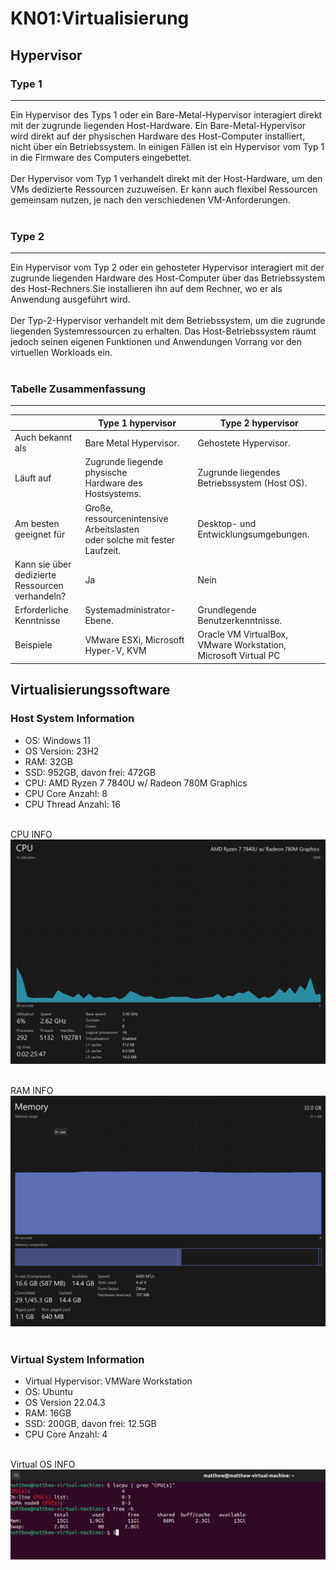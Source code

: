 # KN01:Virtualisierung
## Hypervisor
### Type 1
---
Ein Hypervisor des Typs 1 oder ein Bare-Metal-Hypervisor interagiert direkt mit der zugrunde liegenden Host-Hardware. Ein Bare-Metal-Hypervisor wird direkt auf der physischen Hardware des Host-Computer installiert, nicht über ein Betriebssystem. In einigen Fällen ist ein Hypervisor vom Typ 1 in die Firmware des Computers eingebettet.
<br><br>
Der Hypervisor vom Typ 1 verhandelt direkt mit der Host-Hardware, um den VMs dedizierte Ressourcen zuzuweisen. Er kann auch flexibel Ressourcen gemeinsam nutzen, je nach den verschiedenen VM-Anforderungen.
<br><br>
### Type 2
---
Ein Hypervisor vom Typ 2 oder ein gehosteter Hypervisor interagiert mit der zugrunde liegenden Hardware des Host-Computer über das Betriebssystem des Host-Rechners.Sie installieren ihn auf dem Rechner, wo er als Anwendung ausgeführt wird.
<br><br>
Der Typ-2-Hypervisor verhandelt mit dem Betriebssystem, um die zugrunde liegenden Systemressourcen zu erhalten. Das Host-Betriebssystem räumt jedoch seinen eigenen Funktionen und Anwendungen Vorrang vor den virtuellen Workloads ein.
<br><br>
### Tabelle Zusammenfassung
---
|               | Type 1 hypervisor | Type 2 hypervisor |
| ------------- | ------------- | ------------- | 
| Auch bekannt als | Bare Metal Hypervisor. | Gehostete Hypervisor. |
| Läuft auf | Zugrunde liegende physische <br> Hardware des Hostsystems. | Zugrunde liegendes <br> Betriebssystem (Host OS). |
| Am besten geeignet für | Große, ressourcenintensive Arbeitslasten <br> oder solche mit fester Laufzeit. | Desktop- und Entwicklungsumgebungen. |
| Kann sie über dedizierte <br> Ressourcen verhandeln? | Ja | Nein |
| Erforderliche Kenntnisse | Systemadministrator-Ebene. | Grundlegende Benutzerkenntnisse. |
| Beispiele | VMware ESXi, Microsoft Hyper-V, KVM | Oracle VM VirtualBox, VMware Workstation, <br> Microsoft Virtual PC |

## Virtualisierungssoftware

### Host System Information
- OS: Windows 11
- OS Version: 23H2
- RAM: 32GB
- SSD: 952GB, davon frei: 472GB
- CPU: AMD Ryzen 7 7840U w/ Radeon 780M Graphics
- CPU Core Anzahl: 8
- CPU Thread Anzahl: 16
<br><br>

CPU INFO
![CPU INFO](<Screenshot 2024-11-15 152507.png>)
<br><br>

RAM INFO
![RAM INFO](<Screenshot 2024-11-15 152728.png>)
<br><br>

### Virtual System Information
- Virtual Hypervisor: VMWare Workstation
- OS: Ubuntu
- OS Version 22.04.3
- RAM: 16GB
- SSD: 200GB, davon frei: 12.5GB
- CPU Core Anzahl: 4
<br><br>

Virtual OS INFO
![alt text](<Screenshot 2024-11-15 153003.png>)
